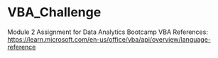 # VBA_Challenge

Module 2 Assignment for Data Analytics Bootcamp
VBA References: https://learn.microsoft.com/en-us/office/vba/api/overview/language-reference
